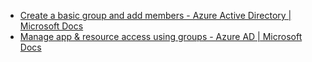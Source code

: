 - [Create a basic group and add members - Azure Active Directory | Microsoft Docs](https://docs.microsoft.com/en-us/azure/active-directory/fundamentals/active-directory-groups-create-azure-portal)
- [Manage app & resource access using groups - Azure AD | Microsoft Docs](https://docs.microsoft.com/en-us/azure/active-directory/fundamentals/active-directory-manage-groups)
